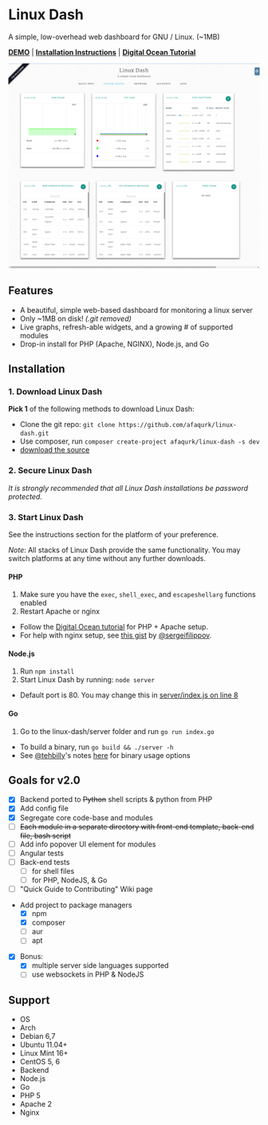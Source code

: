 # Linux Dash

A simple, low-overhead web dashboard for GNU / Linux. (~1MB)

[**DEMO**](http://linuxdash.afaqtariq.com) | [**Installation Instructions**](#installation) | [**Digital Ocean Tutorial**](https://www.digitalocean.com/community/tutorials/how-to-install-linux-dash-on-ubuntu-14-04)

![Linux Dash screenshot](https://raw.githubusercontent.com/afaqurk/screenshots/master/linux-dash/system-status-full.png)

## Features
* A beautiful, simple web-based dashboard for monitoring a linux server
* Only ~1MB on disk! *(.git removed)*
* Live graphs, refresh-able widgets, and a growing # of supported modules
* Drop-in install for PHP (Apache, NGINX), Node.js, and Go 

## Installation

### 1. Download Linux Dash

**Pick 1** of the following methods to download Linux Dash:
- Clone the git repo: `git clone https://github.com/afaqurk/linux-dash.git`
- Use composer, run `composer create-project afaqurk/linux-dash -s dev`
- [download the source](https://github.com/afaqurk/linux-dash/archive/master.zip)
 
### 2. Secure Linux Dash
*It is strongly recommended that all Linux Dash installations be password protected.*

### 3. Start Linux Dash
See the instructions section for the platform of your preference. 

*Note*: All stacks of Linux Dash provide the same functionality. You may switch platforms at any time without any further downloads.

#### PHP
1. Make sure you have the `exec`, `shell_exec`, and `escapeshellarg` functions enabled
2. Restart Apache or nginx 
  - Follow the [Digital Ocean tutorial](https://www.digitalocean.com/community/tutorials/how-to-install-linux-dash-on-ubuntu-14-04) for PHP + Apache setup.
  - For help with nginx setup, see [this gist](https://gist.github.com/sergeifilippov/8909839) by [@sergeifilippov](https://github.com/sergeifilippov).

#### Node.js
1. Run `npm install`
2. Start Linux Dash by running: `node server`
  - Default port is 80. You may change this in [server/index.js on line 8](https://github.com/afaqurk/linux-dash/blob/master/server/index.js#L8)

#### Go
1. Go to the linux-dash/server folder and run `go run index.go`
  - To build a binary, run `go build && ./server -h`
  - See [@tehbilly](https://github.com/sergeifilippov)'s notes [here](https://github.com/afaqurk/linux-dash/pull/281) for binary usage options

## Goals for v2.0
- [x] Backend ported to ~~Python~~ shell scripts & python from PHP
- [x] Add config file
- [x] Segregate core code-base and modules
- [ ] ~~Each module in a separate directory with front-end template, back-end file, bash script~~
- [ ] Add info popover UI element for modules
- [ ] Angular tests
- [ ] Back-end tests
  - [ ] for shell files
  - [ ] for PHP, NodeJS, & Go
- [ ] "Quick Guide to Contributing" Wiki page
- Add project to package managers
  - [x] npm
  - [x] composer
  - [ ] aur
  - [ ] apt
- [x] Bonus: 
  - [x] multiple server side languages supported
  - [ ] use websockets in PHP & NodeJS

## Support
* OS
 * Arch
 * Debian 6,7
 * Ubuntu 11.04+
 * Linux Mint 16+
 * CentOS 5, 6
* Backend
 * Node.js
 * Go
 * PHP 5
  * Apache 2
  * Nginx
 
